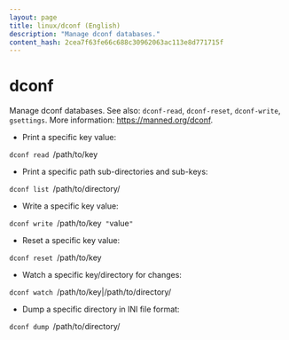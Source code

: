 ```yaml
---
layout: page
title: linux/dconf (English)
description: "Manage dconf databases."
content_hash: 2cea7f63fe66c688c30962063ac113e8d771715f
---
```

# dconf

Manage dconf databases.
See also: `dconf-read`, `dconf-reset`, `dconf-write`, `gsettings`.
More information: <https://manned.org/dconf>.

- Print a specific key value:

`dconf read `<span class="tldr-var badge badge-pill bg-dark-lm bg-white-dm text-white-lm text-dark-dm font-weight-bold">/path/to/key</span>

- Print a specific path sub-directories and sub-keys:

`dconf list `<span class="tldr-var badge badge-pill bg-dark-lm bg-white-dm text-white-lm text-dark-dm font-weight-bold">/path/to/directory/</span>

- Write a specific key value:

`dconf write `<span class="tldr-var badge badge-pill bg-dark-lm bg-white-dm text-white-lm text-dark-dm font-weight-bold">/path/to/key</span>` "`<span class="tldr-var badge badge-pill bg-dark-lm bg-white-dm text-white-lm text-dark-dm font-weight-bold">value</span>`"`

- Reset a specific key value:

`dconf reset `<span class="tldr-var badge badge-pill bg-dark-lm bg-white-dm text-white-lm text-dark-dm font-weight-bold">/path/to/key</span>

- Watch a specific key/directory for changes:

`dconf watch `<span class="tldr-var badge badge-pill bg-dark-lm bg-white-dm text-white-lm text-dark-dm font-weight-bold">/path/to/key|/path/to/directory/</span>

- Dump a specific directory in INI file format:

`dconf dump `<span class="tldr-var badge badge-pill bg-dark-lm bg-white-dm text-white-lm text-dark-dm font-weight-bold">/path/to/directory/</span>
